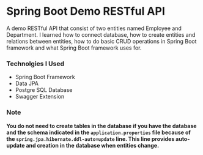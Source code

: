 
# Spring Boot Demo RESTful API

A demo RESTful API that consist of two entities named Employee and Department. I learned how to connect database, how to create entities and relations between entities, how to do basic CRUD operations in Spring Boot framework and what Spring Boot framework uses for.

### Technolgies I Used

* Spring Boot Framework
* Data JPA
* Postgre SQL Database
* Swagger Extension

### Note

**You do not need to create tables in the database if you have the database and the schema indicated in the `application.properties` file because of the `spring.jpa.hibernate.ddl-auto=update` line. This line provides auto-update and creation in the database when entities change.**


